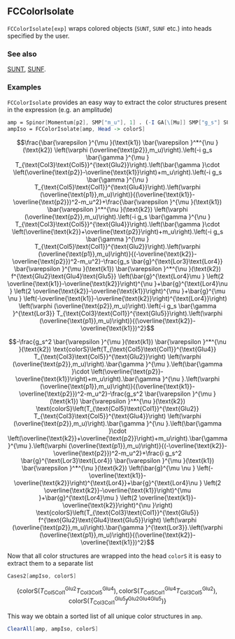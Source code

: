 ## FCColorIsolate

`FCColorIsolate[exp]` wraps colored objects (`SUNT`, `SUNF` etc.) into heads specified by the user.

### See also

[SUNT](SUNT), [SUNF](SUNF).

### Examples

`FCColorIsolate` provides an easy way to extract the color structures present in the expression (e.g. an amplitude)

```mathematica
amp = Spinor[Momentum[p2], SMP["m_u"], 1] . (-I GA[\[Mu]] SMP["g_s"] SUNTF[{Glu2}, Col3, Col5]) . (GS[-k1 + p2] + SMP["m_u"]) . (-I GA[\[Nu]] SMP["g_s"] SUNTF[{Glu4}, Col5, Col1]) . Spinor[Momentum[p1], SMP["m_u"], 1] FAD[{k1 - p2, SMP["m_u"]}, Dimension -> 4] FV[Polarization[k1, I], \[Mu]] FV[Polarization[k2, -I], \[Nu]] + Spinor[Momentum[p2], SMP["m_u"], 1] . (-I GA[\[Nu]] SMP["g_s"] SUNTF[{Glu4}, Col3, Col5]) . (GS[k2 + p2] + SMP["m_u"]) . (-I GA[\[Mu]] SMP["g_s"] SUNTF[{Glu2}, Col5, Col1]) . Spinor[Momentum[p1], SMP["m_u"], 1] FAD[{-k2 - p2, SMP["m_u"]}, Dimension -> 4] FV[Polarization[k1, I], \[Mu]] FV[Polarization[k2, -I], \[Nu]] - Spinor[Momentum[p2], SMP["m_u"], 1] . (-I GA[Lor3] SMP["g_s"] SUNTF[{Glu5}, Col3, Col1]) . Spinor[Momentum[p1], SMP["m_u"], 1] FAD[-k1 + k2, Dimension -> 4] FV[Polarization[k1, I], \[Mu]] FV[Polarization[k2, -I], \[Nu]] MT[Lor3, Lor4] (FV[2 k1 - k2, \[Nu]] MT[Lor4, \[Mu]] + FV[-k1 + 2 k2, \[Mu]] MT[Lor4, \[Nu]] + FV[-k1 - k2, Lor4] MT[\[Mu], \[Nu]]) SMP["g_s"] SUNF[Glu2, Glu4, Glu5]
ampIso = FCColorIsolate[amp, Head -> colorS]
```

$$\frac{\bar{\varepsilon }^{\mu }(\text{k1}) \bar{\varepsilon }^*^{\nu }(\text{k2}) \left(\varphi (\overline{\text{p2}},m_u)\right).\left(-i g_s \bar{\gamma }^{\mu } T_{\text{Col3}\text{Col5}}^{\text{Glu2}}\right).\left(\bar{\gamma }\cdot \left(\overline{\text{p2}}-\overline{\text{k1}}\right)+m_u\right).\left(-i g_s \bar{\gamma }^{\nu } T_{\text{Col5}\text{Col1}}^{\text{Glu4}}\right).\left(\varphi (\overline{\text{p1}},m_u)\right)}{(\overline{\text{k1}}-\overline{\text{p2}})^2-m_u^2}+\frac{\bar{\varepsilon }^{\mu }(\text{k1}) \bar{\varepsilon }^*^{\nu }(\text{k2}) \left(\varphi (\overline{\text{p2}},m_u)\right).\left(-i g_s \bar{\gamma }^{\nu } T_{\text{Col3}\text{Col5}}^{\text{Glu4}}\right).\left(\bar{\gamma }\cdot \left(\overline{\text{k2}}+\overline{\text{p2}}\right)+m_u\right).\left(-i g_s \bar{\gamma }^{\mu } T_{\text{Col5}\text{Col1}}^{\text{Glu2}}\right).\left(\varphi (\overline{\text{p1}},m_u)\right)}{(-\overline{\text{k2}}-\overline{\text{p2}})^2-m_u^2}-\frac{g_s \bar{g}^{\text{Lor3}\text{Lor4}} \bar{\varepsilon }^{\mu }(\text{k1}) \bar{\varepsilon }^*^{\nu }(\text{k2}) f^{\text{Glu2}\text{Glu4}\text{Glu5}} \left(\bar{g}^{\text{Lor4}\mu } \left(2 \overline{\text{k1}}-\overline{\text{k2}}\right)^{\nu }+\bar{g}^{\text{Lor4}\nu } \left(2 \overline{\text{k2}}-\overline{\text{k1}}\right)^{\mu }+\bar{g}^{\mu \nu } \left(-\overline{\text{k1}}-\overline{\text{k2}}\right)^{\text{Lor4}}\right) \left(\varphi (\overline{\text{p2}},m_u)\right).\left(-i g_s \bar{\gamma }^{\text{Lor3}} T_{\text{Col3}\text{Col1}}^{\text{Glu5}}\right).\left(\varphi (\overline{\text{p1}},m_u)\right)}{(\overline{\text{k2}}-\overline{\text{k1}})^2}$$

$$-\frac{g_s^2 \bar{\varepsilon }^{\mu }(\text{k1}) \bar{\varepsilon }^*^{\nu }(\text{k2}) \text{colorS}\left(T_{\text{Col5}\text{Col1}}^{\text{Glu4}} T_{\text{Col3}\text{Col5}}^{\text{Glu2}}\right) \left(\varphi (\overline{\text{p2}},m_u)\right).\bar{\gamma }^{\mu }.\left(\bar{\gamma }\cdot \left(\overline{\text{p2}}-\overline{\text{k1}}\right)+m_u\right).\bar{\gamma }^{\nu }.\left(\varphi (\overline{\text{p1}},m_u)\right)}{(\overline{\text{k1}}-\overline{\text{p2}})^2-m_u^2}-\frac{g_s^2 \bar{\varepsilon }^{\mu }(\text{k1}) \bar{\varepsilon }^*^{\nu }(\text{k2}) \text{colorS}\left(T_{\text{Col5}\text{Col1}}^{\text{Glu2}} T_{\text{Col3}\text{Col5}}^{\text{Glu4}}\right) \left(\varphi (\overline{\text{p2}},m_u)\right).\bar{\gamma }^{\nu }.\left(\bar{\gamma }\cdot \left(\overline{\text{k2}}+\overline{\text{p2}}\right)+m_u\right).\bar{\gamma }^{\mu }.\left(\varphi (\overline{\text{p1}},m_u)\right)}{(-\overline{\text{k2}}-\overline{\text{p2}})^2-m_u^2}+\frac{i g_s^2 \bar{g}^{\text{Lor3}\text{Lor4}} \bar{\varepsilon }^{\mu }(\text{k1}) \bar{\varepsilon }^*^{\nu }(\text{k2}) \left(\bar{g}^{\mu \nu } \left(-\overline{\text{k1}}-\overline{\text{k2}}\right)^{\text{Lor4}}+\bar{g}^{\text{Lor4}\nu } \left(2 \overline{\text{k2}}-\overline{\text{k1}}\right)^{\mu }+\bar{g}^{\text{Lor4}\mu } \left(2 \overline{\text{k1}}-\overline{\text{k2}}\right)^{\nu }\right) \text{colorS}\left(T_{\text{Col3}\text{Col1}}^{\text{Glu5}} f^{\text{Glu2}\text{Glu4}\text{Glu5}}\right) \left(\varphi (\overline{\text{p2}},m_u)\right).\bar{\gamma }^{\text{Lor3}}.\left(\varphi (\overline{\text{p1}},m_u)\right)}{(\overline{\text{k2}}-\overline{\text{k1}})^2}$$

Now that all color structures are wrapped into the head `colorS` it is easy to extract them to a separate list

```mathematica
Cases2[ampIso, colorS]
```

$$\left\{\text{colorS}\left(T_{\text{Col5}\text{Col1}}^{\text{Glu2}} T_{\text{Col3}\text{Col5}}^{\text{Glu4}}\right),\text{colorS}\left(T_{\text{Col5}\text{Col1}}^{\text{Glu4}} T_{\text{Col3}\text{Col5}}^{\text{Glu2}}\right),\text{colorS}\left(T_{\text{Col3}\text{Col1}}^{\text{Glu5}} f^{\text{Glu2}\text{Glu4}\text{Glu5}}\right)\right\}$$

This way we obtain a sorted list of all unique color structures in `amp`.

```mathematica
ClearAll[amp, ampIso, colorS]
```